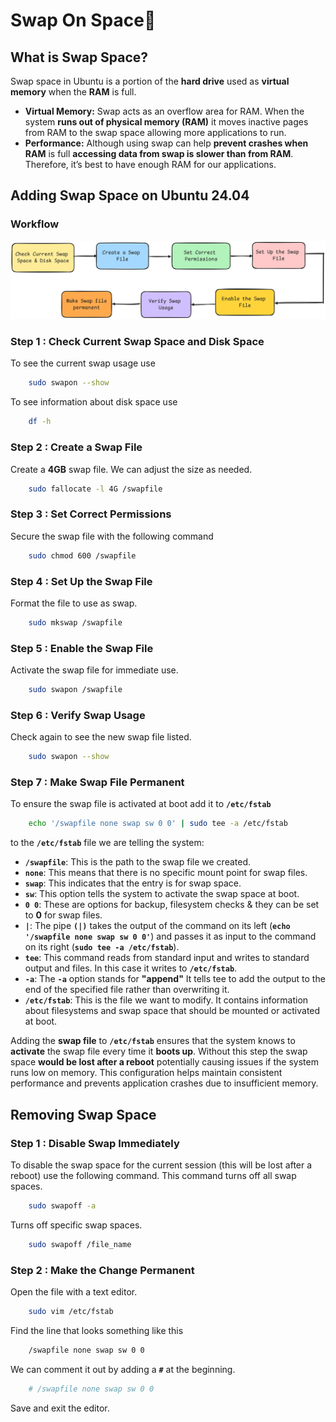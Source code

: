# Swap On Space📀
## What is Swap Space?
Swap space in Ubuntu  is a portion of the **hard drive** used as **virtual memory** when the **RAM** is full. 
- **Virtual Memory:** Swap acts as an overflow area for RAM. When the system **runs out of physical memory (RAM)** it moves inactive pages from RAM to the swap space allowing more applications to run.
- **Performance:** Although using swap can help **prevent crashes when RAM** is full **accessing data from swap is slower than from RAM**. Therefore, it’s best to have enough RAM for our applications.
## Adding Swap Space on Ubuntu 24.04
### Workflow 
<div align="center">
  <img src="Images/Swapon.png" alt="Project Logo" width=100% height=30%/>
</div>

### Step 1 : Check Current Swap Space and Disk Space
To see the current swap usage use
```bash
    sudo swapon --show
```
To see information about disk space use 
```bash
    df -h
```
### Step 2 : Create a Swap File 
Create a **4GB** swap file. We can adjust the size as needed.
```bash
    sudo fallocate -l 4G /swapfile
```
### Step 3 : Set Correct Permissions
Secure the swap file with the following command
```bash
    sudo chmod 600 /swapfile
```
### Step 4 : Set Up the Swap File
Format the file to use as swap.
```bash
    sudo mkswap /swapfile
```
### Step 5 : Enable the Swap File
Activate the swap file for immediate use.
```bash
    sudo swapon /swapfile
```
### Step 6 : Verify Swap Usage
Check again to see the new swap file listed.
```bash
    sudo swapon --show
```
### Step 7 : Make Swap File Permanent
To ensure the swap file is activated at boot add it to **`/etc/fstab`**
```bash
    echo '/swapfile none swap sw 0 0' | sudo tee -a /etc/fstab
```
to the **`/etc/fstab`** file we are telling the system:
- **`/swapfile`**: This is the path to the swap file we created.
- **`none`**: This means that there is no specific mount point for swap files.
- **`swap`**: This indicates that the entry is for swap space.
- **`sw`**: This option tells the system to activate the swap space at boot.
- **`0 0`**: These are options for backup, filesystem checks & they can be set to **0** for swap files.
- **`|`**: The pipe **`(|)`** takes the output of the command on its left (**`echo '/swapfile none swap sw 0 0'`**) and passes it as input to the command on its right (**`sudo tee -a /etc/fstab`**).
- **`tee`**: This command reads from standard input and writes to standard output and files. In this case it writes to **`/etc/fstab`**.
- **`-a`**: The **`-a`** option stands for **"append"** It tells tee to add the output to the end of the specified file rather than overwriting it.
- **`/etc/fstab`**: This is the file we want to modify. It contains information about filesystems and swap space that should be mounted or activated at boot.

Adding the **swap file** to **`/etc/fstab`** ensures that the system knows to **activate** the swap file every time it **boots up**. Without this step the swap space **would be lost after a reboot** potentially causing issues if the system runs low on memory. This configuration helps maintain consistent performance and prevents application crashes due to insufficient memory.
## Removing Swap Space
### Step 1 : Disable Swap Immediately
To disable the swap space for the current session (this will be lost after a reboot) use the following command. This command turns off all swap spaces.
```bash
    sudo swapoff -a
```
Turns off specific swap spaces.
```bash
    sudo swapoff /file_name
```
### Step 2 : Make the Change Permanent
Open the file with a text editor.
```bash
    sudo vim /etc/fstab
```
Find the line that looks something like this
```bash
    /swapfile none swap sw 0 0
```
We can comment it out by adding a **`#`** at the beginning.
```bash
    # /swapfile none swap sw 0 0
```
Save and exit the editor.

